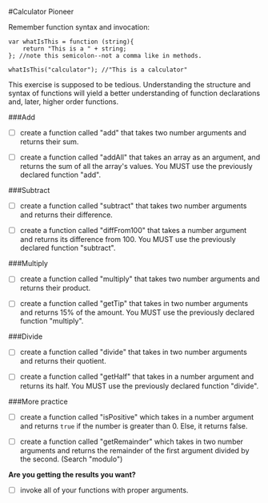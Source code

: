 #Calculator Pioneer

Remember function syntax and invocation:
````
var whatIsThis = function (string){
	return "This is a " + string;
}; //note this semicolon--not a comma like in methods.

whatIsThis("calculator"); //"This is a calculator"
````

This exercise is supposed to be tedious. Understanding the structure and syntax of functions will yield a better understanding of function declarations and, later, higher order functions.

###Add
* [ ] create a function called "add" that takes two number arguments and returns their sum.

* [ ] create a function called "addAll" that takes an array as an argument, and returns the sum of all the array's values. You MUST use the previously declared function "add".

###Subtract
* [ ] create a function called "subtract" that takes two number arguments and returns their difference.

* [ ] create a function called "diffFrom100" that takes a number argument and returns its difference from 100. You MUST use the previously declared function "subtract".

###Multiply
* [ ] create a function called "multiply" that takes two number arguments and returns their product.

* [ ] create a function called "getTip" that takes in two number arguments and returns 15% of the amount. You MUST use the previously declared function "multiply".

###Divide
* [ ] create a function called "divide" that takes in two number arguments and returns their quotient.

* [ ] create a function called "getHalf" that takes in a number argument and returns its half. You MUST use the previously declared function "divide".

###More practice
* [ ] create a function called "isPositive" which takes in a number argument and returns `true` if the number is greater than 0. Else, it returns false.

* [ ] create a function called "getRemainder" which takes in two number arguments and returns the remainder of the first argument divided by the second. (Search "modulo")

**Are you getting the results you want?**

* [ ] invoke all of your functions with proper arguments.
